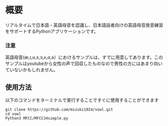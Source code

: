 # 概要
リアルタイムで日本語・英語母音を認識し、日本語話者向けの英語母音発音練習をサポートするPythonアプリケーションです。

### 注意
英語母音(æ,ɪ,ʊ,ɛ,ɔ,ʌ,ɑ,ə）におけるサンプルは、すでに用意してあります。このサンプルはyoutubeから女性の声で回収したものなので男性の方にはあまり向いていないかもしれません。

## 使用方法
以下のコマンドをターミナルで実行することですぐに使用することができます

```
git clone https://github.com/mizuki1024/vowl.git
cd vowl
Python3 MFCC/MFCC34simple.py
```
